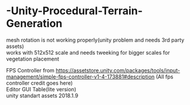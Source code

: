 # -Unity-Procedural-Terrain-Generation  
mesh rotation is not working properly(unity problem and needs 3rd party assets)  
works with 512x512 scale and needs tweeking for bigger scales for vegetation placement  

FPS Controller from https://assetstore.unity.com/packages/tools/input-management/simple-fps-controller-v1-4-173881#description (All fps controller credit goes here)  
Editor GUI Table(lite version)  
unity standart assets 2018.1.9  
